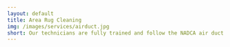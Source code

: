 ```yaml
---
layout: default
title: Area Rug Cleaning
img: /images/services/airduct.jpg
short: Our technicians are fully trained and follow the NADCA air duct cleaning standards.
---
```

